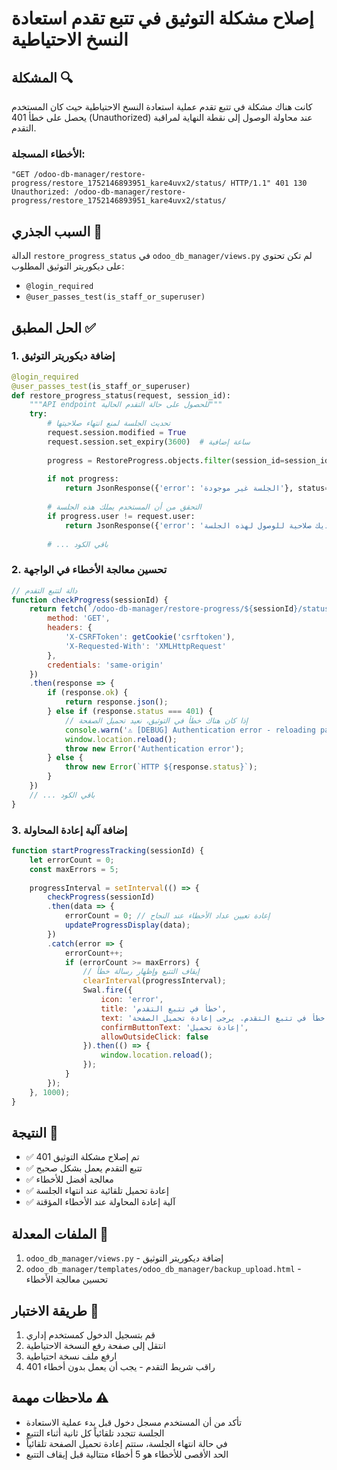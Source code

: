 # إصلاح مشكلة التوثيق في تتبع تقدم استعادة النسخ الاحتياطية

## المشكلة 🔍
كانت هناك مشكلة في تتبع تقدم عملية استعادة النسخ الاحتياطية حيث كان المستخدم يحصل على خطأ 401 (Unauthorized) عند محاولة الوصول إلى نقطة النهاية لمراقبة التقدم.

### الأخطاء المسجلة:
```
"GET /odoo-db-manager/restore-progress/restore_1752146893951_kare4uvx2/status/ HTTP/1.1" 401 130
Unauthorized: /odoo-db-manager/restore-progress/restore_1752146893951_kare4uvx2/status/
```

## السبب الجذري 🔧
الدالة `restore_progress_status` في `odoo_db_manager/views.py` لم تكن تحتوي على ديكوريتر التوثيق المطلوب:
- `@login_required`
- `@user_passes_test(is_staff_or_superuser)`

## الحل المطبق ✅

### 1. إضافة ديكوريتر التوثيق
```python
@login_required
@user_passes_test(is_staff_or_superuser)
def restore_progress_status(request, session_id):
    """API endpoint للحصول على حالة التقدم الحالية"""
    try:
        # تحديث الجلسة لمنع انتهاء صلاحيتها
        request.session.modified = True
        request.session.set_expiry(3600)  # ساعة إضافية
        
        progress = RestoreProgress.objects.filter(session_id=session_id).first()
        
        if not progress:
            return JsonResponse({'error': 'الجلسة غير موجودة'}, status=404)
        
        # التحقق من أن المستخدم يملك هذه الجلسة
        if progress.user != request.user:
            return JsonResponse({'error': 'ليس لديك صلاحية للوصول لهذه الجلسة'}, status=403)
        
        # ... باقي الكود
```

### 2. تحسين معالجة الأخطاء في الواجهة
```javascript
// دالة لتتبع التقدم
function checkProgress(sessionId) {
    return fetch(`/odoo-db-manager/restore-progress/${sessionId}/status/`, {
        method: 'GET',
        headers: {
            'X-CSRFToken': getCookie('csrftoken'),
            'X-Requested-With': 'XMLHttpRequest'
        },
        credentials: 'same-origin'
    })
    .then(response => {
        if (response.ok) {
            return response.json();
        } else if (response.status === 401) {
            // إذا كان هناك خطأ في التوثيق، نعيد تحميل الصفحة
            console.warn('⚠️ [DEBUG] Authentication error - reloading page');
            window.location.reload();
            throw new Error('Authentication error');
        } else {
            throw new Error(`HTTP ${response.status}`);
        }
    })
    // ... باقي الكود
}
```

### 3. إضافة آلية إعادة المحاولة
```javascript
function startProgressTracking(sessionId) {
    let errorCount = 0;
    const maxErrors = 5;
    
    progressInterval = setInterval(() => {
        checkProgress(sessionId)
        .then(data => {
            errorCount = 0; // إعادة تعيين عداد الأخطاء عند النجاح
            updateProgressDisplay(data);
        })
        .catch(error => {
            errorCount++;
            if (errorCount >= maxErrors) {
                // إيقاف التتبع وإظهار رسالة خطأ
                clearInterval(progressInterval);
                Swal.fire({
                    icon: 'error',
                    title: 'خطأ في تتبع التقدم',
                    text: 'حدث خطأ في تتبع التقدم. يرجى إعادة تحميل الصفحة.',
                    confirmButtonText: 'إعادة تحميل',
                    allowOutsideClick: false
                }).then(() => {
                    window.location.reload();
                });
            }
        });
    }, 1000);
}
```

## النتيجة 🎉
- ✅ تم إصلاح مشكلة التوثيق 401
- ✅ تتبع التقدم يعمل بشكل صحيح
- ✅ معالجة أفضل للأخطاء
- ✅ إعادة تحميل تلقائية عند انتهاء الجلسة
- ✅ آلية إعادة المحاولة عند الأخطاء المؤقتة

## الملفات المعدلة 📝
1. `odoo_db_manager/views.py` - إضافة ديكوريتر التوثيق
2. `odoo_db_manager/templates/odoo_db_manager/backup_upload.html` - تحسين معالجة الأخطاء

## طريقة الاختبار 🧪
1. قم بتسجيل الدخول كمستخدم إداري
2. انتقل إلى صفحة رفع النسخة الاحتياطية
3. ارفع ملف نسخة احتياطية
4. راقب شريط التقدم - يجب أن يعمل بدون أخطاء 401

## ملاحظات مهمة ⚠️
- تأكد من أن المستخدم مسجل دخول قبل بدء عملية الاستعادة
- الجلسة تتجدد تلقائياً كل ثانية أثناء التتبع
- في حالة انتهاء الجلسة، ستتم إعادة تحميل الصفحة تلقائياً
- الحد الأقصى للأخطاء هو 5 أخطاء متتالية قبل إيقاف التتبع 